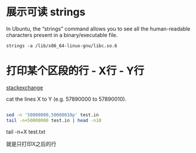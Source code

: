 

# 展示可读 strings

In Ubuntu, the “strings” command allows you to see all the human-readable characters present in a binary/executable file. 

```
strings -a /lib/x86_64-linux-gnu/libc.so.6
```


# 打印某个区段的行 - X行 - Y行
[stackexchange](https://unix.stackexchange.com/questions/47407/cat-line-x-to-line-y-on-a-huge-file ":)")


cat the lines X to Y (e.g. 57890000 to 57890010).

```bash

sed -n '50000000,50000010p' test.in
tail -n+50000000 test.in | head -n10

```
tail -n+X test.txt

就是只打印X之后的行
